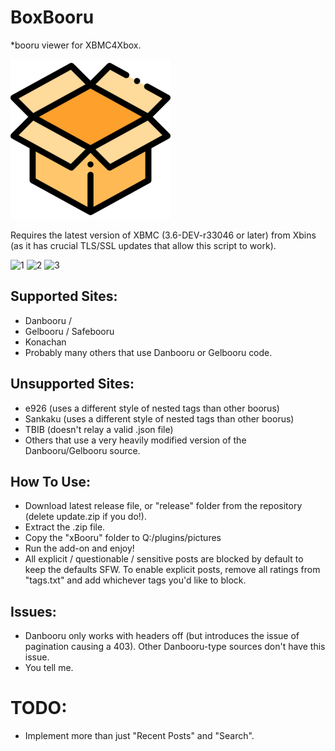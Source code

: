 # BoxBooru
*booru viewer for XBMC4Xbox.

![](/release/default.tbn)

Requires the latest version of XBMC (3.6-DEV-r33046 or later) from Xbins (as it has crucial TLS/SSL updates that allow this script to work).

![1](/screenshots/1.png)
![2](/screenshots/2.png)
![3](/screenshots/3.png)

## Supported Sites:
- Danbooru / 
- Gelbooru / Safebooru
- Konachan
- Probably many others that use Danbooru or Gelbooru code.

## Unsupported Sites:
- e926 (uses a different style of nested tags than other boorus)
- Sankaku (uses a different style of nested tags than other boorus)
- TBIB (doesn't relay a valid .json file)
- Others that use a very heavily modified version of the Danbooru/Gelbooru source.

## How To Use:
- Download latest release file, or "release" folder from the repository (delete update.zip if you do!).
- Extract the .zip file.
- Copy the "xBooru" folder to Q:/plugins/pictures
- Run the add-on and enjoy!
- All explicit / questionable / sensitive posts are blocked by default to keep the defaults SFW. To enable explicit posts, remove all ratings from "tags.txt" and add whichever tags you'd like to block. 

## Issues:
- Danbooru only works with headers off (but introduces the issue of pagination causing a 403). Other Danbooru-type sources don't have this issue.
- You tell me.

# TODO: 
- Implement more than just "Recent Posts" and "Search".
